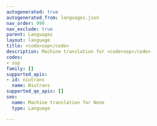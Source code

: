 ```yaml
---
autogenerated: true
autogenerated_from: languages.json
nav_order: 999
nav_exclude: true
parent: Languages
layout: language
title: <code>sop</code>
description: Machine translation for <code>sop</code>
codes:
- sop
family: []
supported_apis:
- id: niutrans
  name: Niutrans
supported_qe_apis: []
seo:
  name: Machine translation for None
  type: Language

---
```



